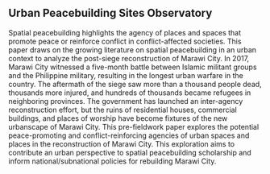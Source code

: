 ## Urban Peacebuilding Sites Observatory

Spatial peacebuilding highlights the agency of places and spaces that promote peace or reinforce conflict in conflict-affected societies. This paper draws on the growing literature on spatial peacebuilding in an urban context to analyze the post-siege reconstruction of Marawi City. In 2017, Marawi City witnessed a five-month battle between Islamic militant groups and the Philippine military, resulting in the longest urban warfare in the country. The aftermath of the siege saw more than a thousand people dead, thousands more injured, and hundreds of thousands became refugees in neighboring provinces. The government has launched an inter-agency reconstruction effort, but the ruins of residential houses, commercial buildings, and places of worship have become fixtures of the new urbanscape of Marawi City. This pre-fieldwork paper explores the potential peace-promoting and conflict-reinforcing agencies of urban spaces and places in the reconstruction of Marawi City. This exploration aims to contribute an urban perspective to spatial peacebuilding scholarship and inform national/subnational policies for rebuilding Marawi City.
